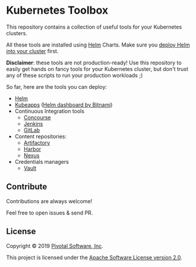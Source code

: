 # Kubernetes Toolbox

This repository contains a collection of useful tools for your Kubernetes clusters.

All these tools are installed using [Helm](https://helm.sh) Charts.
Make sure you [deploy Helm into your cluster](https://helm.sh/docs/using_helm/#installing-helm)
first.

**Disclaimer**: these tools are not production-ready! Use this repository to easily
get hands on fancy tools for your Kubernetes cluster, but don't trust any of these
scripts to run your production workloads ;)

So far, here are the tools you can deploy:
 - [Helm](helm)
 - [Kubeapps](kubeapps) ([Helm dashboard by Bitnami](https://kubeapps.com))
 - Continuous Integration tools
    - [Concourse](concourse)
    - [Jenkins](jenkins)
    - [GitLab](gitlab)
 - Content repositories:
    - [Artifactory](artifactory)
    - [Harbor](harbor)
    - [Nexus](nexus)
 - Credentials managers
    - [Vault](vault)

## Contribute

Contributions are always welcome!

Feel free to open issues & send PR.

## License

Copyright &copy; 2019 [Pivotal Software, Inc](https://pivotal.io).

This project is licensed under the [Apache Software License version 2.0](https://www.apache.org/licenses/LICENSE-2.0).
